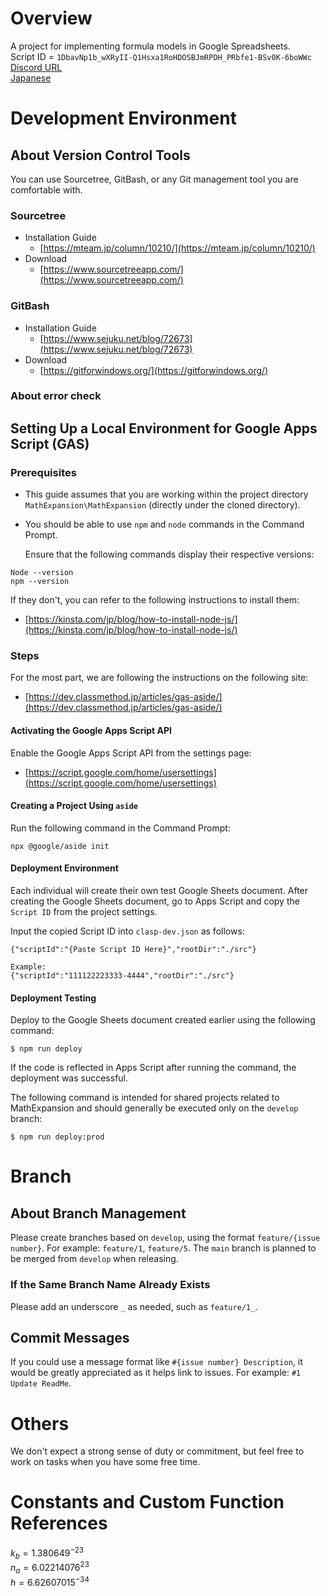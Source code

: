 <!--
Copyright 2023 MathExpansion

Licensed under the Apache License, Version 2.0 (the "License");
you may not use this file except in compliance with the License.
You may obtain a copy of the License at

      http://www.apache.org/licenses/LICENSE-2.0

Unless required by applicable law or agreed to in writing, software
distributed under the License is distributed on an "AS IS" BASIS,
WITHOUT WARRANTIES OR CONDITIONS OF ANY KIND, either express or implied.
See the License for the specific language governing permissions and
limitations under the License.
-->
# Overview

A project for implementing formula models in Google Spreadsheets.  
Script ID =
`1DbavNp1b_wXRyII-Q1Hsxa1RoHDOSBJmRPDH_PRbfe1-BSv0K-6boWWc`  
[Discord URL](https://discord.gg/tKj4anHgu8)  
[Japanese](docs/README_JA.md)

# Development Environment

## About Version Control Tools

You can use Sourcetree, GitBash, or any Git management tool you are comfortable with.

### Sourcetree

- Installation Guide
  - [https://mteam.jp/column/10210/](https://mteam.jp/column/10210/)
- Download
  - [https://www.sourcetreeapp.com/](https://www.sourcetreeapp.com/)

### GitBash

- Installation Guide
  - [https://www.sejuku.net/blog/72673](https://www.sejuku.net/blog/72673)
- Download
  - [https://gitforwindows.org/](https://gitforwindows.org/)

### About error check

## Setting Up a Local Environment for Google Apps Script (GAS)

### Prerequisites

- This guide assumes that you are working within the project directory `MathExpansion\MathExpansion` (directly under the cloned directory).
- You should be able to use `npm` and `node` commands in the Command Prompt.

  Ensure that the following commands display their respective versions:
```
Node --version
npm --version
```
If they don't, you can refer to the following instructions to install them:

- [https://kinsta.com/jp/blog/how-to-install-node-js/](https://kinsta.com/jp/blog/how-to-install-node-js/)

### Steps

For the most part, we are following the instructions on the following site:

- [https://dev.classmethod.jp/articles/gas-aside/](https://dev.classmethod.jp/articles/gas-aside/)

#### Activating the Google Apps Script API

Enable the Google Apps Script API from the settings page:

- [https://script.google.com/home/usersettings](https://script.google.com/home/usersettings)

#### Creating a Project Using `aside`

Run the following command in the Command Prompt:  
```
npx @google/aside init
```

#### Deployment Environment

Each individual will create their own test Google Sheets document. After creating the Google Sheets document, go to Apps Script and copy the `Script ID` from the project settings.

Input the copied Script ID into `clasp-dev.json` as follows:
```
{"scriptId":"{Paste Script ID Here}","rootDir":"./src"}

Example:
{"scriptId":"111122223333-4444","rootDir":"./src"}
```

#### Deployment Testing

Deploy to the Google Sheets document created earlier using the following command:
```
$ npm run deploy
```

If the code is reflected in Apps Script after running the command, the deployment was successful.

The following command is intended for shared projects related to MathExpansion and should generally be executed only on the `develop` branch:
```
$ npm run deploy:prod
```

# Branch

## About Branch Management

Please create branches based on `develop`, using the format `feature/{issue number}`. For example: `feature/1`, `feature/5`. The `main` branch is planned to be merged from `develop` when releasing.

### If the Same Branch Name Already Exists

Please add an underscore `_` as needed, such as `feature/1_`.

## Commit Messages

If you could use a message format like `#{issue number} Description`, it would be greatly appreciated as it helps link to issues. For example: `#1 Update ReadMe`.

# Others

We don't expect a strong sense of duty or commitment, but feel free to work on tasks when you have some free time.

# Constants and Custom Function References

$k_b = 1.380649^{-23}$  
$n_a = 6.02214076^{23}$  
$h = 6.62607015^{-34}$  